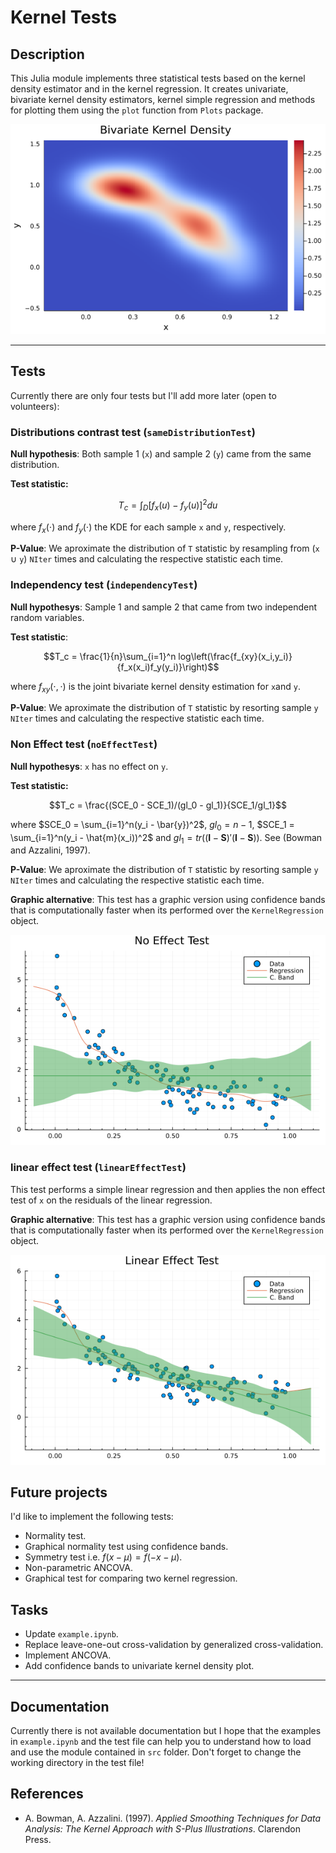 # Kernel Tests

## Description

This Julia module implements three statistical tests based on the kernel density estimator and in the kernel regression. It creates univariate, bivariate kernel density estimators, kernel simple regression and methods for plotting them using the `plot` function from `Plots` package.

![](bivKernel.png)

---

## Tests

Currently there are only four tests but I'll add more later (open to volunteers):

### Distributions contrast test (`sameDistributionTest`)

**Null hypothesis**: Both sample 1 (`x`) and sample 2 (`y`) came from the same distribution.

**Test statistic:**

$$T_c = \int_D \left[f_x(u) - f_y(u)\right]^2 du$$

where $f_x(\cdot)$ and $f_y(\cdot)$ the KDE for each sample `x` and `y`, respectively.

**P-Value**: We aproximate the distribution of `T` statistic by resampling from (`x` $\cup$ `y`) `NIter` times and calculating the respective statistic each time.

### Independency test (`independencyTest`)

**Null hypothesys**: Sample 1 and sample 2 that came from two independent random variables.

**Test statistic**:

$$T_c = \frac{1}{n}\sum_{i=1}^n log\left(\frac{f_{xy}(x_i,y_i)}{f_x(x_i)f_y(y_i)}\right)$$

where $f_{xy}(\cdot,\cdot)$ is the joint bivariate kernel density estimation for `x`and `y`.

**P-Value**: We aproximate the distribution of `T` statistic by resorting sample `y` `NIter` times and calculating the respective statistic each time.

### Non Effect test (`noEffectTest`)

**Null hypothesys**: `x` has no effect on `y`.

**Test statistic:**

$$T_c = \frac{(SCE_0 - SCE_1)/(gl_0 - gl_1)}{SCE_1/gl_1}$$

where $SCE_0 = \sum_{i=1}^n(y_i - \bar{y})^2$, $gl_0=n-1$, $SCE_1 = \sum_{i=1}^n(y_i - \hat{m}(x_i))^2$ and $gl_1 = tr\left((\boldsymbol{I} - \boldsymbol{S})'(\boldsymbol{I} - \boldsymbol{S})\right)$. See (Bowman and Azzalini, 1997).

**P-Value**: We aproximate the distribution of `T` statistic by resorting sample `y` `NIter` times and calculating the respective statistic each time.

**Graphic alternative**: This test has a graphic version using confidence bands that is computationally faster when its performed over the `KernelRegression` object.

![](noEffectTest.png)

### linear effect test (`linearEffectTest`)

This test performs a simple linear regression and then applies the non effect test of `x` on the residuals of the linear regression.

**Graphic alternative**: This test has a graphic version using confidence bands that is computationally faster when its performed over the `KernelRegression` object.

![](linearEffectTest.png)


## Future projects

I'd like to implement the following tests:

* Normality test.
* Graphical normality test using confidence bands.
* Symmetry test i.e. $f(x - \mu) = f(- x - \mu)$.
* Non-parametric ANCOVA.
* Graphical test for comparing two kernel regression.

## Tasks

* Update `example.ipynb`.
* Replace leave-one-out cross-validation by generalized cross-validation.
* Implement ANCOVA.
* Add confidence bands to univariate kernel density plot.

---

## Documentation

Currently there is not available documentation but I hope that the examples in `example.ipynb` and the test file can help you to understand how to load and use the module contained in `src` folder. Don't forget to change the working directory in the test file!

## References

* A. Bowman, A. Azzalini. (1997). *Applied Smoothing Techniques for Data Analysis: The Kernel Approach with S-Plus Illustrations*. Clarendon Press. 
